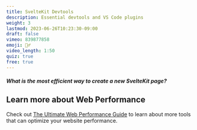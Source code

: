 ```yaml
---
title: SvelteKit Devtools
description: Essential devtools and VS Code plugins
weight: 3
lastmod: 2023-06-26T10:23:30-09:00
draft: false
vimeo: 839877858
emoji: 🧙‍♂️
video_length: 1:50
quiz: true
free: true
---
```


<quiz-modal options="code it manually:ask ChatGPT:SvelteKit files VS Code generator" answer="SvelteKit files VS Code generator" prize="2">
  <h5>What is the most efficient way to create a new SvelteKit page?</h5>
</quiz-modal>

## Learn more about Web Performance

Check out [The Ultimate Web Performance Guide](https://youtu.be/0fONene3OIA) to learn about more tools that can optimize your website performance. 